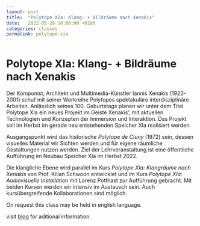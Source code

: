 ```yaml
---
layout: post
title:  "Polytope XIa: Klang- + Bildräume nach Xenakis"
date:   2022-05-26 10:00:00 +0100
categories: classes
permalink: polytope-xia
---
```


# Polytope XIa: Klang- + Bildräume nach Xenakis

Der Komponist, Architekt und Multimedia-Künstler Iannis Xenakis (1922–2001) schuf mit seiner Werkreihe Polytopes spektakuläre interdisziplinäre Arbeiten. Anlässlich seines 100. Geburtstags planen wir unter dem Titel Polytope XIa ein neues Projekt im Geiste Xenakis’, mit aktuellen Technologien und Konzepten der Immersion und Interaktion. Das Projekt soll im Herbst im gerade neu entstehenden Speicher XIa realisiert werden.

Ausgangspunkt wird das historische *Polytope de Cluny* (1972) sein, dessen visuelles Material wir Sichten werden und für eigene räumliche Gestaltungen nutzen werden. Ziel der Lehrveranstaltung ist eine öffentliche Aufführung im Neubau Speicher XIa im Herbst 2022.

Die klangliche Ebene wird parallel im Kurs *Polytope XIa: Klangräume nach Xenakis* von Prof. Kilian Schwoon entwicklet und im Kurs *Polytope XIa: Audiovisuelle Installation* mit Lorenz Potthast zur Aufführung gebracht. Mit beiden Kursen werden wir intensiv im Austausch sein. Auch kursübergreifende Kollaborationen sind möglich.

On request this class may be held in english language.

visit [blog](https://blogs.digitalmedia-bremen.de/polytope-xia-bildraume-nach-xenakis/) for aditional information.



